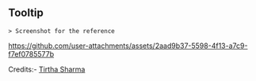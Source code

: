 ## Tooltip

    > Screenshot for the reference
    
https://github.com/user-attachments/assets/2aad9b37-5598-4f13-a7c9-f7ef0785577b


Credits:- [Tirtha Sharma](https://github.com/genze121 "Tirtha Sharma")
